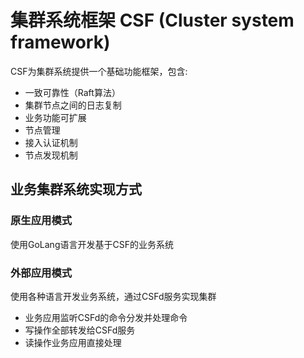 # 集群系统框架 CSF (Cluster system framework)

CSF为集群系统提供一个基础功能框架，包含:

* 一致可靠性（Raft算法）
* 集群节点之间的日志复制
* 业务功能可扩展
* 节点管理
* 接入认证机制
* 节点发现机制

## 业务集群系统实现方式

### 原生应用模式

使用GoLang语言开发基于CSF的业务系统

### 外部应用模式

使用各种语言开发业务系统，通过CSFd服务实现集群

* 业务应用监听CSFd的命令分发并处理命令
* 写操作全部转发给CSFd服务
* 读操作业务应用直接处理
